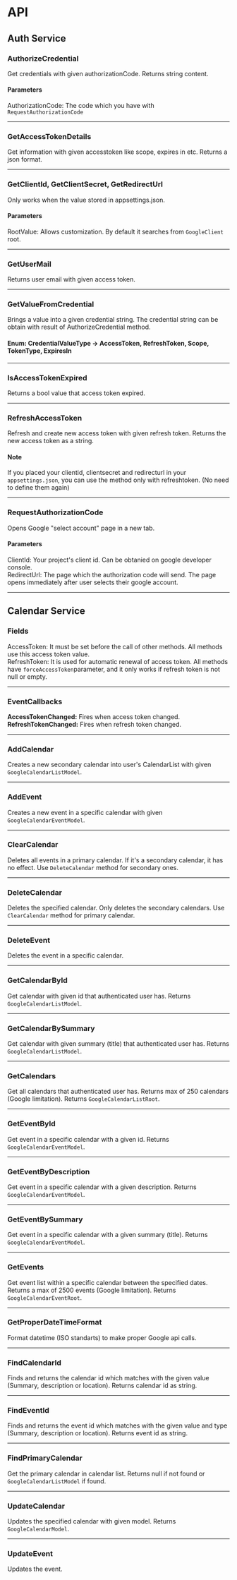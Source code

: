 # API

## Auth Service

### AuthorizeCredential
Get credentials with given authorizationCode. Returns string content.
#### Parameters
AuthorizationCode: The code which you have with `RequestAuthorizationCode` <br/>

<hr/>

### GetAccessTokenDetails
Get information with given accesstoken like scope, expires in etc. Returns a json format.

<hr/>

### GetClientId, GetClientSecret, GetRedirectUrl
Only works when the value stored in appsettings.json.

#### Parameters
RootValue: Allows customization. By default it searches from `GoogleClient` root. <br/>

<hr/>

### GetUserMail
Returns user email with given access token.

<hr/>

### GetValueFromCredential
Brings a value into a given credential string. The credential string can be obtain with result of AuthorizeCredential method.

#### Enum: CredentialValueType -> AccessToken, RefreshToken, Scope, TokenType, ExpiresIn

<hr/>

### IsAccessTokenExpired
Returns a bool value that access token expired.

<hr/>

### RefreshAccessToken
Refresh and create new access token with given refresh token. Returns the new access token as a string.
#### Note
If you placed your clientid, clientsecret and redirecturl in your `appsettings.json`, you can use the method only with refreshtoken. (No need to define them again)

<hr/>

### RequestAuthorizationCode
Opens Google "select account" page in a new tab.
#### Parameters
ClientId: Your project's client id. Can be obtanied on google developer console. <br/>
RedirectUrl: The page which the authorization code will send. The page opens immediately after user selects their google account.

<hr/>

## Calendar Service

### Fields
AccessToken: It must be set before the call of other methods. All methods use this access token value. <br/>
RefreshToken: It is used for automatic renewal of access token. All methods have `forceAccessToken`parameter, and it only works if refresh token is not null or empty.

<hr/>

### EventCallbacks
<b>AccessTokenChanged:</b> Fires when access token changed. <br/>
<b>RefreshTokenChanged:</b> Fires when refresh token changed.

<hr/>

### AddCalendar
Creates a new secondary calendar into user's CalendarList with given `GoogleCalendarListModel`.

<hr/>

### AddEvent
Creates a new event in a specific calendar with given `GoogleCalendarEventModel`.

<hr/>

### ClearCalendar
Deletes all events in a primary calendar. If it's a secondary calendar, it has no effect. Use `DeleteCalendar` method for secondary ones.

<hr/>

### DeleteCalendar
Deletes the specified calendar. Only deletes the secondary calendars. Use `ClearCalendar` method for primary calendar.

<hr/>

### DeleteEvent
Deletes the event in a specific calendar.

<hr/>

### GetCalendarById
Get calendar with given id that authenticated user has. Returns `GoogleCalendarListModel`.

<hr/>

### GetCalendarBySummary
Get calendar with given summary (title) that authenticated user has. Returns `GoogleCalendarListModel`.

<hr/>

### GetCalendars
Get all calendars that authenticated user has. Returns max of 250 calendars (Google limitation). Returns `GoogleCalendarListRoot`.

<hr/>

### GetEventById
Get event in a specific calendar with a given id. Returns `GoogleCalendarEventModel`.

<hr/>

### GetEventByDescription
Get event in a specific calendar with a given description. Returns `GoogleCalendarEventModel`.

<hr/>

### GetEventBySummary
Get event in a specific calendar with a given summary (title). Returns `GoogleCalendarEventModel`.

<hr/>

### GetEvents
Get event list within a specific calendar between the specified dates. Returns a max of 2500 events (Google limitation). Returns `GoogleCalendarEventRoot`.

<hr/>

### GetProperDateTimeFormat
Format datetime (ISO standarts) to make proper Google api calls.

<hr/>

### FindCalendarId
Finds and returns the calendar id which matches with the given value (Summary, description or location). Returns calendar id as string.

<hr/>

### FindEventId
Finds and returns the event id which matches with the given value and type (Summary, description or location). Returns event id as string.

<hr/>

### FindPrimaryCalendar
Get the primary calendar in calendar list. Returns null if not found or `GoogleCalendarListModel` if found.

<hr/>

### UpdateCalendar
Updates the specified calendar with given model. Returns `GoogleCalendarModel`.

<hr/>

### UpdateEvent
Updates the event.
